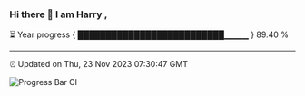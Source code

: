 ### Hi there 👋 I am Harry , 

⏳ Year progress { ██████████████████████████▁▁▁▁ } 89.40 %

---

⏰ Updated on Thu, 23 Nov 2023 07:30:47 GMT

![Progress Bar CI](https://github.com/duykhang68/duykhang68/workflows/Progress%20Bar%20CI/badge.svg)
